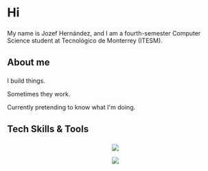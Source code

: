 <h1 align="left">Hi</h1>

###

<p align="left">My name is Jozef Hernández, and I am a fourth-semester Computer Science student at Tecnológico de Monterrey (ITESM).</p>

###

<h2 align="left">About me</h2>

###

<p align="left">I build things.</p>
<p align="left">Sometimes they work.</p>
<p align="left">Currently pretending to know what I'm doing.</p>

###

<h2 align="left">Tech Skills & Tools</h2>

###

<p align="center">
  <a href="https://skillicons.dev">
    <img src="https://skillicons.dev/icons?i=js,html,css,react,vite,nodejs,supabase,mysql,py,cpp,cs,swift,lua,matlab,git" />
  </a>
</p>

<p align="center">
  <a href="https://skillicons.dev">
    <img src="https://skillicons.dev/icons?i=neovim,figma" />
  </a>
</p>

###
